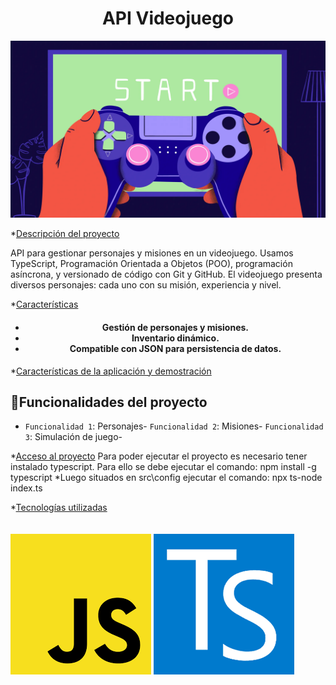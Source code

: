 <h1 align="center"> API Videojuego</h1>

<img src= ./img/GettyImages-2112446687.webp><img>

*[Descripción del proyecto](#descripción-del-proyecto)<p>API para 
gestionar personajes y misiones en un videojuego. Usamos TypeScript, Programación Orientada a 
Objetos (POO), programación asíncrona, y versionado de código con Git y GitHub. El videojuego presenta diversos personajes: cada uno con su misión, experiencia y nivel.</p>

*[Características](#Cracterísticas-del-proyecto) <h4 align="center">
- Gestión de personajes y misiones.
- Inventario dinámico.
- Compatible con JSON para persistencia de datos.
</h4>

*[Características de la aplicación y demostración](#Características-de-la-aplicación-y-demostración)
## :hammer:Funcionalidades del proyecto

- `Funcionalidad 1`: Personajes- `Funcionalidad 2`: Misiones- `Funcionalidad 3`: Simulación de juego-

*[Acceso al proyecto](#acceso-proyecto)
 Para poder ejecutar el proyecto es necesario tener instalado typescript. 
 Para ello se debe ejecutar el comando: npm install -g typescript
 *Luego situados en  src\config ejecutar el comando: npx ts-node index.ts

*[Tecnologías utilizadas](#tecnologías-utilizadas)
<br>
<br>
<br>
<img src=./img/java.sript.png><img>
<img src=./img/type.sript.png><img>




